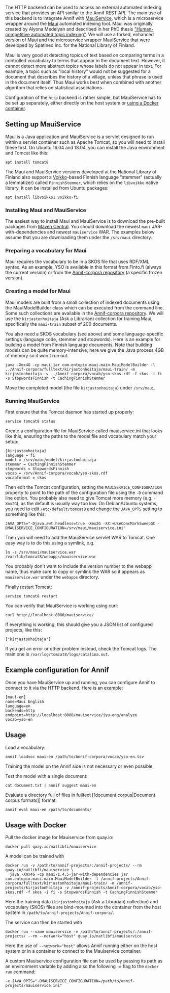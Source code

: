 The HTTP backend can be used to access an external automated indexing service that provides an API similar to the Annif REST API. The main use of this backend is to integrate Annif with [MauiService](https://github.com/NatLibFi/mauiservice), which is a microservice wrapper around the [Maui](http://www.medelyan.com/software) automated indexing tool. Maui was originally created by Alyona Medelyan and described in her PhD thesis ["Human-competitive automated topic indexing"](http://www.medelyan.com/files/phd2009.pdf?attredirects=0&d=1). We will use a forked, enhanced version of Maui and the microservice wrapper MauiService that were developed by Spatineo Inc. for the National Library of Finland.

Maui is very good at detecting topics of text based on comparing terms in a controlled vocabulary to terms that appear in the document text. However, it cannot detect more abstract topics whose labels do not appear in text. For example, a topic such as "local history" would not be suggested for a document that describes the history of a village, unless that phrase is used in the document itself. Thus Maui works best when combined with another algorithm that relies on statistical associations.

Configuration of the `http` backend is rather simple, but MauiService has to be set up separately, either directly on the host system or [using a Docker container](https://github.com/NatLibFi/Annif/wiki/Backend%3A-Maui#usage-with-docker).


## Setting up MauiService

Maui is a Java application and MauiService is a servlet designed to run within a servlet container such as Apache Tomcat, so you will need to install these first. On Ubuntu 16.04 and 18.04, you can install the Java environment and Tomcat like this:

    apt install tomcat8

The Maui and MauiService versions developed at the National Library of Finland also support a [Voikko](https://voikko.puimula.org/)-based Finnish language "stemmer" (actually a lemmatizer) called `FinnishStemmer`, which relies on the `libvoikko` native library. It can be installed from Ubuntu packages:

    apt install libvoikko1 voikko-fi

### Installing Maui and MauiService

The easiest way to install Maui and MauiService is to download the pre-built packages from [Maven Central](https://search.maven.org/search?q=g:fi.nationallibrary). You should download the newest `maui` JAR-with-dependencies and newest `mauiservice` WAR. The examples below assume that you are downloading them under the `/srv/maui` directory.

### Preparing a vocabulary for Maui

Maui requires the vocabulary to be in a SKOS file that uses RDF/XML syntax. As an example, YSO is available in this format from Finto.fi (always the current version) or from the [Annif-corpora repository](https://github.com/NatLibFi/Annif-corpora/tree/master/vocab) (a specific frozen version).

### Creating a model for Maui

Maui models are built from a small collection of indexed documents using the MauiModelBuilder class which can be executed from the command line. Some such collections are available in the [Annif-corpora repository](https://github.com/NatLibFi/Annif-corpora/tree/master/fulltext). We will use the `kirjastonhoitaja` (Ask a Librarian) collection for training Maui, specifically the `maui-train` subset of 200 documents.

You also need a SKOS vocabulary (see above) and some language-specific settings (language code, stemmer and stopwords). Here is an example for building a model from Finnish language documents. Note that building models can be quite memory-intensive; here we give the Java process 4GB of memory so it won't run out.

    java -Xmx4G -cp maui.jar com.entopix.maui.main.MauiModelBuilder -l ../Annif-corpora/fulltext/kirjastonhoitaja/maui-train/ -m kirjastonhoitaja -v ../Annif-corpora/vocab/yso-skos.rdf -f skos -i fi -s StopwordsFinnish -t CachingFinnishStemmer

Move the completed model (the file `kirjastonhoitaja`) under `/srv/maui`.

### Running MauiService

First ensure that the Tomcat daemon has started up properly:

    service tomcat8 status

Create a configuration file for MauiService called mauiservice.ini that looks like this, ensuring the paths to the model file and vocabulary match your setup:

```
[kirjastonhoitaja]
language = fi
model = /srv/maui/model/kirjastonhoitaja
stemmer = CachingFinnishStemmer
stopwords = StopwordsFinnish
vocab = /srv/Annif-corpora/vocab/yso-skos.rdf
vocabformat = skos
```

Then edit the Tomcat configuration, setting the `MAUISERVICE_CONFIGURATION` property to point to the path of the configuration file using the `-D` command line option. You probably also need to give Tomcat more memory (e.g. `-Xmx2G`), as the default is usually way too low. On Debian/Ubuntu systems, you need to edit `/etc/default/tomcat8` and change the `JAVA_OPTS` setting to something like this:

    JAVA_OPTS="-Djava.awt.headless=true -Xmx2G -XX:+UseConcMarkSweepGC -DMAUISERVICE_CONFIGURATION=/srv/maui/mauiservice.ini"

Then you will need to add the MauiService servlet WAR to Tomcat. One easy way is to do this using a symlink, e.g.

    ln -s /srv/maui/mauiservice.war /var/lib/tomcat8/webapps/mauiservice.war

You probably don't want to include the version number to the webapp name, thus make sure to copy or symlink the WAR so it appears as `mauiservice.war` under the `webapps` directory.

Finally restart Tomcat:

    service tomcat8 restart

You can verify that MauiService is working using curl:

    curl http://localhost:8080/mauiservice/

If everything is working, this should give you a JSON list of configured projects, like this:

    ["kirjastonhoitaja"]

If you get an error or other problem instead, check the Tomcat logs. The main one is `/var/log/tomcat8/logs/catalina.out`.

## Example configuration for Annif

Once you have MauiService up and running, you can configure Annif to connect to it via the HTTP backend. Here is an example:

```
[maui-en]
name=Maui English
language=en
backends=http
endpoint=http://localhost:8080/mauiservice/jyu-eng/analyze
vocab=yso-en
```

## Usage

Load a vocabulary:

    annif loadvoc maui-en /path/to/Annif-corpora/vocab/yso-en.tsv

Training the model on the Annif side is not necessary or even possible.

Test the model with a single document:

    cat document.txt | annif suggest maui-en

Evaluate a directory full of files in fulltext [[document corpus|Document corpus formats]] format:

    annif eval maui-en /path/to/documents/

## Usage with Docker

Pull the docker image for Mauiservice from quay.io:
```shell
docker pull quay.io/natlibfi/mauiservice
```

A model can be trained with 
```shell
docker run -v /path/to/annif-projects/:/annif-projects/ --rm quay.io/natlibfi/mauiservice \
  java -Xmx4G -cp maui-1.4.5-jar-with-dependencies.jar com.entopix.maui.main.MauiModelBuilder -l /annif-projects/Annif-corpora/fulltext/kirjastonhoitaja/maui-train/ -m /annif-projects/kirjastonhoitaja -v /annif-projects/Annif-corpora/vocab/yso-skos.rdf -f skos -i fi -s StopwordsFinnish -t CachingFinnishStemmer
```
Here the training data (`kirjastonhoitaja` (Ask a Librarian) collection) and vocabulary (SKOS) files are bind-mounted into the container from the host system in `/path/to/annif-projects/Annif-corpora/`. 

The service can then be started with 
```shell
docker run --name mauiservice -v /path/to/annif-projects/:/annif-projects/ --rm --network="host" quay.io/natlibfi/mauiservice
```

Here the use of `--network="host"` allows Annif running either on the host system or in a container to connect to the Mauiservice container.

A custom Mauiservice configuration file can be used by passing its path as an environment variable by adding also the following `-e` flag  to the `docker run` command: 
```shell
-e JAVA_OPTS="-DMAUISERVICE_CONFIGURATION=/path/to/annif-projects/mauiservice.ini"
```
